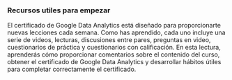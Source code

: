 ### Recursos utiles para empezar

El certificado de Google Data Analytics está diseñado para proporcionarte nuevas lecciones cada semana. Como has aprendido, cada uno incluye una serie de videos, lecturas, discusiones entre pares, preguntas en video, cuestionarios de práctica y cuestionarios con calificación. En esta lectura, aprenderás cómo proporcionar comentarios sobre el contenido del curso, obtener el certificado de Google Data Analytics y desarrollar hábitos útiles para completar correctamente el certificado. 

